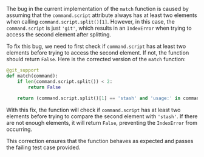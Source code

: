 The bug in the current implementation of the `match` function is caused by assuming that the `command.script` attribute always has at least two elements when calling `command.script.split()[1]`. However, in this case, the `command.script` is just `'git'`, which results in an `IndexError` when trying to access the second element after splitting.

To fix this bug, we need to first check if `command.script` has at least two elements before trying to access the second element. If not, the function should return `False`. Here is the corrected version of the `match` function:

```python
@git_support
def match(command):
    if len(command.script.split()) < 2:
        return False
        
    return (command.script.split()[1] == 'stash' and 'usage:' in command.stderr)
```

With this fix, the function will check if `command.script` has at least two elements before trying to compare the second element with `'stash'`. If there are not enough elements, it will return `False`, preventing the `IndexError` from occurring.

This correction ensures that the function behaves as expected and passes the failing test case provided.